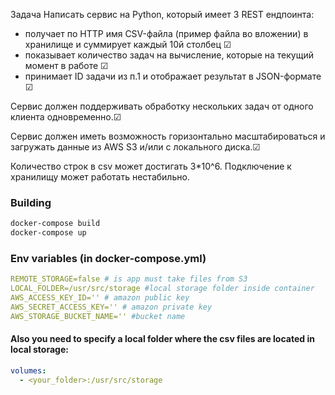 Задача
Написать сервис на Python, который имеет 3 REST ендпоинта:
* получает по HTTP имя CSV-файла (пример файла во вложении) в хранилище и
суммирует каждый 10й столбец ☑ 
* показывает количество задач на вычисление, которые на текущий момент в работе ☑ 
* принимает ID задачи из п.1 и отображает результат в JSON-формате ☑ 

Сервис должен поддерживать обработку нескольких задач от одного клиента
одновременно.☑ 

Сервис должен иметь возможность горизонтально масштабироваться  и  загружать данные из AWS S3  и/или с локального диска.☑ 

Количество строк в csv может достигать 3*10^6.
Подключение к хранилищу может работать нестабильно.

### Building 
```bash
docker-compose build
docker-compose up
```

### Env variables (in docker-compose.yml)

```yaml
REMOTE_STORAGE=false # is app must take files from S3
LOCAL_FOLDER=/usr/src/storage #local storage folder inside container
AWS_ACCESS_KEY_ID='' # amazon public key
AWS_SECRET_ACCESS_KEY='' # amazon private key
AWS_STORAGE_BUCKET_NAME='' #bucket name
```
#### Also you need to specify a local folder where the csv files are located in local storage:
```yaml
volumes:
  - <your_folder>:/usr/src/storage
```